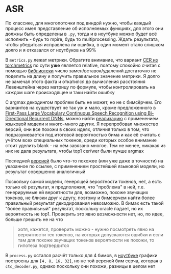 # ASR

По классике, для многопоточки под виндой нужно, чтобы каждый процесс имел представление об исполняемых функциях, для этого они должны быть определены в `.py`, тогда и в ноутбуке можно будет всё исполнить - будь то mpire, будь то multiprocessing. Ждать результата, чтобы убедиться исправлена ли ошибка, в один момент стало слишком долго и я отказался от ноутбуков на 99%

В `metrics.py` лежат метрики. Обратите внимание, что вариант [CER из torchmetrics](https://torchmetrics.readthedocs.io/en/stable/text/char_error_rate.html) по сути **уже** является relative, поэтому спокойно считая с помощью [библиотеки](https://pypi.org/project/python-Levenshtein/) число замен/вставок/удалений достаточно не поделить на длину и получить правильное значение метрики. Я долго не замечал этого факта и откатился до вычисления расстояния Левенштейна через матрицу по формуле, чтобы контролировать на каждом шаге происходящее и таки найти ошибку

С argmax декодингом проблем быть не может, но не с бимсёрчем. Его вариантов на существует не так уж и мало, кроме предложенного в [First-Pass Large Vocabulary Continuous Speech
Recognition using Bi-Directional Recurrent DNNs](http://arxiv.org/abs/1408.2873v2), можно найти [реализацию](https://github.com/githubharald/CTCDecoder/blob/master/ctc_decoder/beam_search.py) с применением языковой модели и много-много других. Я перепробовал множество версий, они все похожи в своих идеях, отличия только в том, что подразумевается под итоговой вероятностью бима и как её считать с учётом всех специальных токенов, среди которых особое внимание стоит уделить blank - на нём завязано многое. Тем не менее, никакая из них не дала результата, чтобы top1 cer/wer были лучше argmax

Последней [версией](ctc_decoder.py) было что-то похожее (или уже даже в точности) на указанное по ссылке, с применением простейшей языковой модели, но результат совершенно аналогичный

Поскольку самой модели, генерящей вероятности токенов, нет, а есть только её результат, я предположил, что "проблема" в ней, т.е. генерируемые ей вероятности для, возможно, похоже звучащих токенов, не близки друг к другу, поэтому и бимсерчем найти более правильный результат декодирования невозможно. В бимах есть такой "более правильный" результат, поскольку oracle падает, но их вероятность не top1. Проверить это явно возможности нет, но, по идее, больше грешить не на что

> хотя, кажется, проверить можно - нужно посмотреть явно на вероятности тех токенов, на которых допускаются ошибки и если там для похоже звучащих токенов вероятности не похожи, то гипотеза подтвердится

В `process.py` остался расчёт только для 4 бимов, в [ноутбуке](asr.ipynb) графики построены для `[4, 8, 16, 32]`, но не той версией бим серча, которая в `ctc_decoder.py`, однако поскольку они похожи, разницы в целом нет
